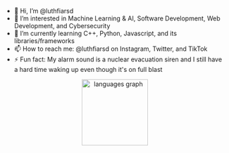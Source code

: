 - 👋 Hi, I’m @luthfiarsd
- 👀 I’m interested in Machine Learning & AI, Software Development, Web Development, and Cybersecurity
- 🌱 I’m currently learning C++, Python, Javascript, and its libraries/frameworks
- 📫 How to reach me: @luthfiarsd on Instagram, Twitter, and TikTok
- ⚡ Fun fact: My alarm sound is a nuclear evacuation siren and I still have a hard time waking up even though it's on full blast

<div align="center">
  <img src="https://github-readme-stats.vercel.app/api/top-langs?username=luthfiarsd&locale=en&hide_title=false&layout=compact&card_width=320&langs_count=5&theme=dracula&hide_border=false" height="150" alt="languages graph"  />
</div>

<!---
luthfiarsd/luthfiarsd is a ✨ special ✨ repository because its `README.md` (this file) appears on your GitHub profile.
You can click the Preview link to take a look at your changes.
--->
